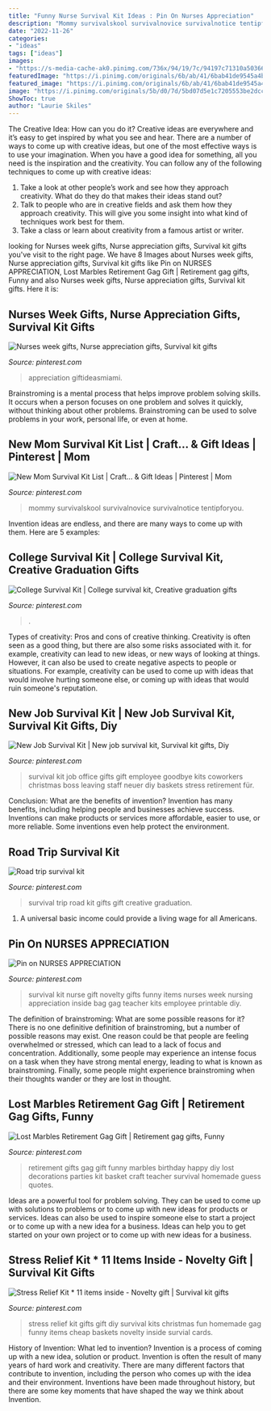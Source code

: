 ```yaml
---
title: "Funny Nurse Survival Kit Ideas : Pin On Nurses Appreciation"
description: "Mommy survivalskool survivalnovice survivalnotice tentipforyou"
date: "2022-11-26"
categories:
- "ideas"
tags: ["ideas"]
images:
- "https://s-media-cache-ak0.pinimg.com/736x/94/19/7c/94197c71310a503668d260e5de744639.jpg"
featuredImage: "https://i.pinimg.com/originals/6b/ab/41/6bab41de9545a4b64f295b2e1d832b55.jpg"
featured_image: "https://i.pinimg.com/originals/6b/ab/41/6bab41de9545a4b64f295b2e1d832b55.jpg"
image: "https://i.pinimg.com/originals/5b/d0/7d/5bd07d5e1c7205553be2dccb33b60a2a.png"
ShowToc: true
author: "Laurie Skiles"
---
```



The Creative Idea: How can you do it?
Creative ideas are everywhere and it’s easy to get inspired by what you see and hear. There are a number of ways to come up with creative ideas, but one of the most effective ways is to use your imagination. When you have a good idea for something, all you need is the inspiration and the creativity. You can follow any of the following techniques to come up with creative ideas:
1. Take a look at other people’s work and see how they approach creativity. What do they do that makes their ideas stand out?
2. Talk to people who are in creative fields and ask them how they approach creativity. This will give you some insight into what kind of techniques work best for them.
3. Take a class or learn about creativity from a famous artist or writer.

	

		
looking for Nurses week gifts, Nurse appreciation gifts, Survival kit gifts you've visit to the right page. We have 8 Images about Nurses week gifts, Nurse appreciation gifts, Survival kit gifts like Pin on NURSES APPRECIATION, Lost Marbles Retirement Gag Gift | Retirement gag gifts, Funny and also Nurses week gifts, Nurse appreciation gifts, Survival kit gifts. Here it is:
		
    
## Nurses Week Gifts, Nurse Appreciation Gifts, Survival Kit Gifts

<img loading=lazy src="https://i.pinimg.com/736x/7f/8c/46/7f8c46141e6a1430992b68646fa3a0b6.jpg" onerror="this.onerror=null;this.src='https://tse2.mm.bing.net/th?id=OIP.LnQGresnRJEbMEqWtXoITgHaJD&amp;pid=15.1';" alt="Nurses week gifts, Nurse appreciation gifts, Survival kit gifts">

_Source: pinterest.com_

>appreciation giftideasmiami. 

	

Brainstroming is a mental process that helps improve problem solving skills. It occurs when a person focuses on one problem and solves it quickly, without thinking about other problems. Brainstroming can be used to solve problems in your work, personal life, or even at home.

    
## New Mom Survival Kit List | Craft... &amp; Gift Ideas | Pinterest | Mom

<img loading=lazy src="https://s-media-cache-ak0.pinimg.com/736x/94/19/7c/94197c71310a503668d260e5de744639.jpg" onerror="this.onerror=null;this.src='https://tse3.mm.bing.net/th?id=OIP.JtEA_T7nZ4CmcUFKjsWZAAHaL6&amp;pid=15.1';" alt="New Mom Survival Kit List | Craft... &amp; Gift Ideas | Pinterest | Mom">

_Source: pinterest.com_

>mommy survivalskool survivalnovice survivalnotice tentipforyou. 

	

Invention ideas are endless, and there are many ways to come up with them. Here are 5 examples:

    
## College Survival Kit | College Survival Kit, Creative Graduation Gifts

<img loading=lazy src="https://i.pinimg.com/originals/5b/d0/7d/5bd07d5e1c7205553be2dccb33b60a2a.png" onerror="this.onerror=null;this.src='https://tse3.mm.bing.net/th?id=OIP.W9B9XhxyBVU74tzLM7YKKgHaLH&amp;pid=15.1';" alt="College Survival Kit | College survival kit, Creative graduation gifts">

_Source: pinterest.com_

>. 

	

Types of creativity: Pros and cons of creative thinking.
Creativity is often seen as a good thing, but there are also some risks associated with it. for example, creativity can lead to new ideas, or new ways of looking at things. However, it can also be used to create negative aspects to people or situations. For example, creativity can be used to come up with ideas that would involve hurting someone else, or coming up with ideas that would ruin someone's reputation.

    
## New Job Survival Kit | New Job Survival Kit, Survival Kit Gifts, Diy

<img loading=lazy src="https://i.pinimg.com/736x/91/5a/a2/915aa28d457fcdd6fadbc9479af02188--new-job-survival-kit-ideas-survival-kits.jpg" onerror="this.onerror=null;this.src='https://tse1.mm.bing.net/th?id=OIP.t7G7htYvuQo6HA2tEHNPnQHaJ3&amp;pid=15.1';" alt="New Job Survival Kit | New job survival kit, Survival kit gifts, Diy">

_Source: pinterest.com_

>survival kit job office gifts gift employee goodbye kits coworkers christmas boss leaving staff neuer diy baskets stress retirement für. 

	

Conclusion: What are the benefits of invention?
Invention has many benefits, including helping people and businesses achieve success. Inventions can make products or services more affordable, easier to use, or more reliable. Some inventions even help protect the environment.

    
## Road Trip Survival Kit

<img loading=lazy src="https://i.pinimg.com/736x/59/89/45/5989452b38877fee17b4d86da35ad799--survival-kits-creative-gifts.jpg" onerror="this.onerror=null;this.src='https://tse1.mm.bing.net/th?id=OIP.3RptnCHSbe3fJcoUrnL9vgHaH2&amp;pid=15.1';" alt="Road trip survival kit">

_Source: pinterest.com_

>survival trip road kit gifts gift creative graduation. 

	

1. A universal basic income could provide a living wage for all Americans.

    
## Pin On NURSES APPRECIATION

<img loading=lazy src="https://i.pinimg.com/736x/77/5e/1d/775e1d1a98bd1ae17fc42a06df971c0e--nurse-appreciation-gifts-employee-appreciation.jpg" onerror="this.onerror=null;this.src='https://tse2.mm.bing.net/th?id=OIP.kl0Z3_l3oawyGO5ke6V7wwHaJ4&amp;pid=15.1';" alt="Pin on NURSES APPRECIATION">

_Source: pinterest.com_

>survival kit nurse gift novelty gifts funny items nurses week nursing appreciation inside bag gag teacher kits employee printable diy. 

	

The definition of brainstroming: What are some possible reasons for it?
There is no one definitive definition of brainstroming, but a number of possible reasons may exist. One reason could be that people are feeling overwhelmed or stressed, which can lead to a lack of focus and concentration. Additionally, some people may experience an intense focus on a task when they have strong mental energy, leading to what is known as brainstroming. Finally, some people might experience brainstroming when their thoughts wander or they are lost in thought.

    
## Lost Marbles Retirement Gag Gift | Retirement Gag Gifts, Funny

<img loading=lazy src="https://i.pinimg.com/originals/6b/ab/41/6bab41de9545a4b64f295b2e1d832b55.jpg" onerror="this.onerror=null;this.src='https://tse1.mm.bing.net/th?id=OIP.WlkwxvOzA2IahDIszYWQWAHaJ4&amp;pid=15.1';" alt="Lost Marbles Retirement Gag Gift | Retirement gag gifts, Funny">

_Source: pinterest.com_

>retirement gifts gag gift funny marbles birthday happy diy lost decorations parties kit basket craft teacher survival homemade guess quotes. 

	

Ideas are a powerful tool for problem solving. They can be used to come up with solutions to problems or to come up with new ideas for products or services. Ideas can also be used to inspire someone else to start a project or to come up with a new idea for a business. Ideas can help you to get started on your own project or to come up with new ideas for a business.

    
## Stress Relief Kit * 11 Items Inside - Novelty Gift | Survival Kit Gifts

<img loading=lazy src="https://i.pinimg.com/736x/37/fa/4b/37fa4b3055d3e14ff7021945d321a7bd--stress-kit-stress-relief-kit.jpg" onerror="this.onerror=null;this.src='https://tse1.mm.bing.net/th?id=OIP.4Ir6zNJM7FUvT-rRFBBpsAHaKE&amp;pid=15.1';" alt="Stress Relief Kit * 11 items inside - Novelty gift | Survival kit gifts">

_Source: pinterest.com_

>stress relief kit gifts gift diy survival kits christmas fun homemade gag funny items cheap baskets novelty inside survial cards. 

	

History of Invention: What led to invention?
Invention is a process of coming up with a new idea, solution or product. Invention is often the result of many years of hard work and creativity. There are many different factors that contribute to invention, including the person who comes up with the idea and their environment. Inventions have been made throughout history, but there are some key moments that have shaped the way we think about Invention.

